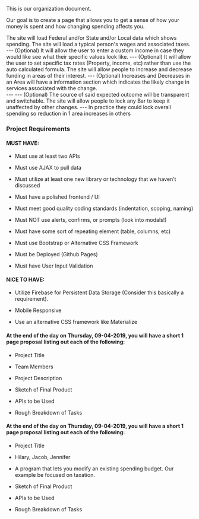 This is our organization document.  

Our goal is to create a page that allows you to get a sense of how your money is spent and how changing spending affects you.

The site will load Federal and/or State and/or Local data which shows spending.
The site will load a typical person's wages and associated taxes. 
--- (Optional) It will allow the user to enter a custom income in case they would like see what their specific values look like.
--- (Optional) It will allow the user to set specific tax rates (Property, income, etc) rather than use the auto calculated formula.
The site will allow people to increase and decrease funding in areas of their interest.
--- (Optional) Increases and Decreases in an Area will have a information section which indicates the likely change in services associated with the change.  
--- --- (Optional) The source of said expected outcome will be transparent and switchable.
The site will allow people to lock any Bar to keep it unaffected by other changes.
--- In practice they could lock overall spending so reduction in 1 area increases in others



### Project Requirements

#### MUST HAVE:

* Must use at least two APIs

* Must use AJAX to pull data

* Must utilize at least one new library or technology that we haven’t discussed

* Must have a polished frontend / UI

* Must meet good quality coding standards (indentation, scoping, naming)

* Must NOT use alerts, confirms, or prompts (look into modals!)

* Must have some sort of repeating element (table, columns, etc)

* Must use Bootstrap or Alternative CSS Framework

* Must be Deployed (Github Pages)

* Must have User Input Validation

#### NICE TO HAVE:

* Utilize Firebase for Persistent Data Storage (Consider this basically a requirement).

* Mobile Responsive

* Use an alternative CSS framework like Materialize

#### At the end of the day on Thursday, 09-04-2019, you will have a short 1 page proposal listing out each of the following:

* Project Title

* Team Members

* Project Description

* Sketch of Final Product

* APIs to be Used

* Rough Breakdown of Tasks


#### At the end of the day on Thursday, 09-04-2019, you will have a short 1 page proposal listing out each of the following:

* Project Title

* Hilary, Jacob, Jennifer

* A program that lets you modify an existing spending budget.  Our example be focused on taxation.

* Sketch of Final Product

* APIs to be Used

* Rough Breakdown of Tasks


